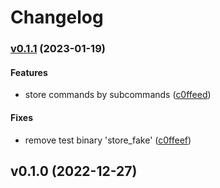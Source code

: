 # Changelog

### [v0.1.1](https://github.com/hoodie/rosemary/compare/v0.1.0...v0.1.1) (2023-01-19)

#### Features

* store commands by subcommands
  ([c0ffeed](https://github.com/hoodie/rosemary/commit/c0ffeed691fbd7f1e2faadb253ff8c63352a7205))

#### Fixes

* remove test binary 'store_fake'
  ([c0ffeef](https://github.com/hoodie/rosemary/commit/c0ffeef3e80a4da08d4f1b6b722bfd89da407e23))

## v0.1.0 (2022-12-27)
